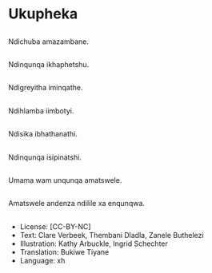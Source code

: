 # Ukupheka

##
Ndichuba amazambane.

##
Ndinqunqa ikhaphetshu.

##
Ndigreyitha iminqathe.

##
Ndihlamba iimbotyi.

##
Ndisika ibhathanathi.

##
Ndinqunqa isipinatshi.

##
Umama wam unqunqa amatswele.

##
Amatswele andenza ndilile xa enqunqwa.

##
* License: [CC-BY-NC]
* Text: Clare Verbeek, Thembani Dladla, Zanele Buthelezi
* Illustration: Kathy Arbuckle, Ingrid Schechter
* Translation: Bukiwe Tiyane
* Language: xh
